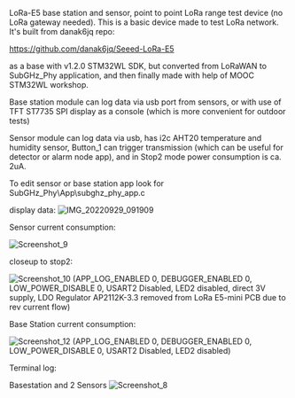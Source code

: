 LoRa-E5 base station and sensor, point to point LoRa range test device (no LoRa gateway needed). This is a basic device made to test LoRa network. It's built from danak6jq repo: 

https://github.com/danak6jq/Seeed-LoRa-E5 

as a base with v1.2.0 STM32WL SDK, but converted from LoRaWAN to SubGHz_Phy application, and then finally made with help of MOOC STM32WL workshop.

Base station module can log data via usb port from sensors, or with use of TFT ST7735 SPI display as a console (which is more convenient for outdoor tests)

Sensor module can log data via usb, has i2c AHT20 temperature and humidity sensor, 
Button_1 can trigger transmission (which can be useful for detector or alarm node app), 
and in Stop2 mode power consumption is ca. 2uA.

To edit sensor or base station app look for SubGHz_Phy\App\subghz_phy_app.c

display data:
![IMG_20220929_091909](https://user-images.githubusercontent.com/46649005/192967852-4209c3cf-94d4-47f6-be64-edd16ad0c059.jpg)

Sensor current consumption:

![Screenshot_9](https://user-images.githubusercontent.com/46649005/192966786-285ea0a3-6f0c-483a-a8d2-4cadc4c99604.png)

closeup to stop2:

![Screenshot_10](https://user-images.githubusercontent.com/46649005/192967053-eacbb87f-e6df-4030-bb25-c8319c3dddaf.png)
(APP_LOG_ENABLED 0, DEBUGGER_ENABLED 0, LOW_POWER_DISABLE 0, USART2 Disabled, LED2 disabled, direct 3V supply, LDO Regulator AP2112K-3.3 removed from LoRa E5-mini PCB due to rev current flow)

Base Station current consumption:

![Screenshot_12](https://user-images.githubusercontent.com/46649005/192966941-e5614fc2-ad29-4300-880d-d4798d71453d.png)
(APP_LOG_ENABLED 0, DEBUGGER_ENABLED 0, LOW_POWER_DISABLE 0, USART2 Disabled, LED2 disabled)

Terminal log:
 
Basestation and 2 Sensors
![Screenshot_8](https://user-images.githubusercontent.com/46649005/192967296-6b95688e-424c-404a-a46e-33ef134406a5.png)
